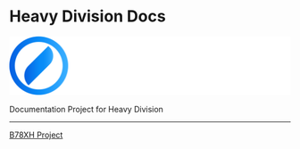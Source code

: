# Heavy Division Docs
![image](./docs/assets/hdgithub_banner.png)

Documentation Project for Heavy Division 

*** 
[B78XH Project](https://github.com/Heavy-Division/B78XH)
